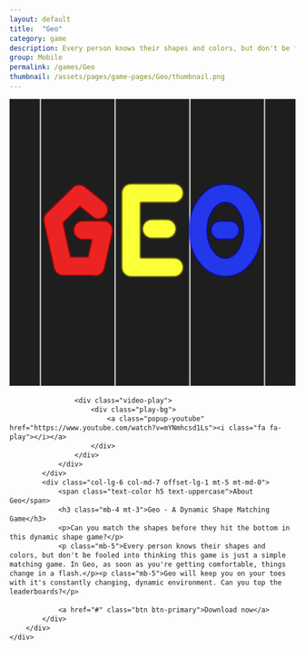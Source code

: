 ```yaml
---
layout: default
title:  "Geo"
category: game
description: Every person knows their shapes and colors, but don't be fooled into thinking this game is a simple matching game. In Geo, as soon as you're getting comfortable, things change in a flash.
group: Mobile
permalink: /games/Geo
thumbnail: /assets/pages/game-pages/Geo/thumbnail.png
---
```


<div class="container">
	<section class="section about overflow-hidden">
	<div class="container">
		<div class="row">
			<div class="col-md-5">
				<div class="about-img">
					<img src="/assets/pages/game-pages/Geo/thumbnail.png" alt="" class="img-fluid w-100">

					<div class="video-play">
						<div class="play-bg">
							<a class="popup-youtube" href="https://www.youtube.com/watch?v=mYNmhcsd1Ls"><i class="fa fa-play"></i></a>
						</div>
					</div>
				</div>
			</div>
			<div class="col-lg-6 col-md-7 offset-lg-1 mt-5 mt-md-0">
				<span class="text-color h5 text-uppercase">About Geo</span>
				<h3 class="mb-4 mt-3">Geo - A Dynamic Shape Matching Game</h3>
				<p>Can you match the shapes before they hit the bottom in this dynamic shape game?</p>
				<p class="mb-5">Every person knows their shapes and colors, but don't be fooled into thinking this game is just a simple matching game. In Geo, as soon as you're getting comfortable, things change in a flash.</p><p class="mb-5">Geo will keep you on your toes with it's constantly changing, dynamic environment. Can you top the leaderboards?</p>

				<a href="#" class="btn btn-primary">Download now</a>
			</div>
		</div>
	</div>
</section>
</div>